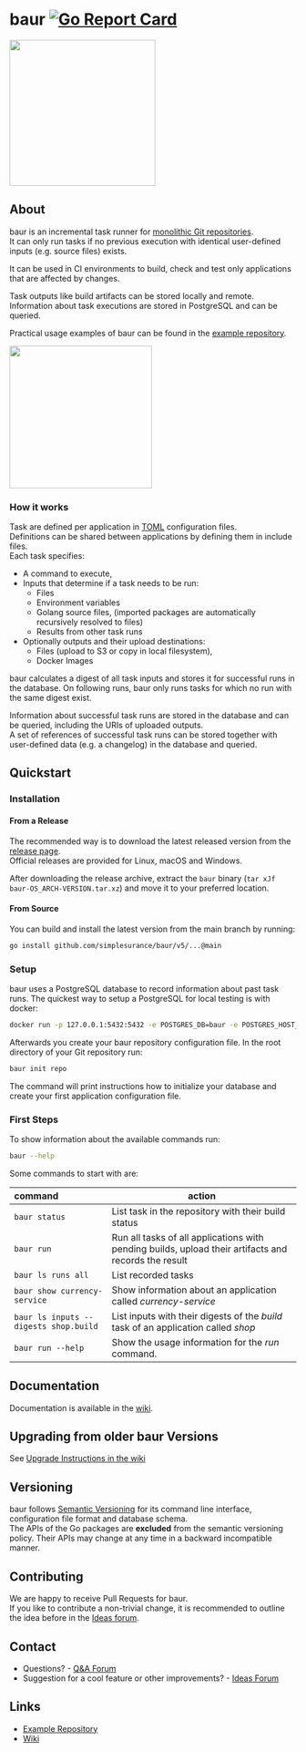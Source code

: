 # baur [![Go Report Card](https://goreportcard.com/badge/github.com/simplesurance/baur)](https://goreportcard.com/report/github.com/simplesurance/baur)

<img src="https://github.com/simplesurance/baur/wiki/media/baur.png" width="256" height="256">

## About

baur is an incremental task runner for [monolithic Git
repositories](https://en.wikipedia.org/wiki/Monorepo). \
It can only run tasks if no previous execution with identical
user-defined inputs (e.g. source files) exists.

It can be used in CI environments to build, check and test only applications
that are affected by changes.

Task outputs like build artifacts can be stored locally and remote.\
Information about task executions are stored in PostgreSQL and can be queried. 

Practical usage examples of baur can be found in the [example
repository](https://github.com/simplesurance/baur-example).

<a href="https://asciinema.org/a/410274?rows=45" target="_blank"><img src="https://asciinema.org/a/410274.svg" height="250"/></a>

### How it works

Task are defined per application in [TOML](https://github.com/toml-lang/toml)
configuration files.\
Definitions can be shared between applications by defining them in include
files. \
Each task specifies:

- A command to execute,
- Inputs that determine if a task needs to be run:
  - Files
  - Environment variables
  - Golang source files, (imported packages are automatically recursively
    resolved to files)
  - Results from other task runs
- Optionally outputs and their upload destinations: 
  - Files (upload to S3 or copy in local filesystem),
  - Docker Images

baur calculates a digest of all task inputs and stores it for successful runs in
the database.
On following runs, baur only runs tasks for which no run with the same digest
exist.

Information about successful task runs are stored in the database and can be
queried, including the URIs of uploaded outputs. \
A set of references of successful task runs can be stored together with
user-defined data (e.g. a changelog) in the database and queried.

## Quickstart

### Installation

#### From a Release

The recommended way is to download the latest released version from the [release
page](https://github.com/simplesurance/baur/releases). \
Official releases are provided for Linux, macOS and Windows.

After downloading the release archive, extract the `baur` binary
(`tar xJf baur-OS_ARCH-VERSION.tar.xz`) and move it to your preferred location.

#### From Source

You can build and install the latest version from the main branch by running:

```sh
go install github.com/simplesurance/baur/v5/...@main
```

### Setup

baur uses a PostgreSQL database to record information about past task runs. The
quickest way to setup a PostgreSQL for local testing is with docker:

```sh
docker run -p 127.0.0.1:5432:5432 -e POSTGRES_DB=baur -e POSTGRES_HOST_AUTH_METHOD=trust postgres:latest
```

Afterwards you create your baur repository configuration file.
In the root directory of your Git repository run:

```sh
baur init repo
```

The command will print instructions how to initialize your database and create
your first application configuration file.

### First Steps

To show information about the available commands run:

```sh
baur --help
```

Some commands to start with are:

| command                               | action                                                                                               |
|:--------------------------------------|------------------------------------------------------------------------------------------------------|
| `baur status`                         | List task in the repository with their build status                                                  |
| `baur run`                            | Run all tasks of all applications with pending builds, upload their artifacts and records the result |
| `baur ls runs all`                    | List recorded tasks                                                                                  |
| `baur show currency-service`          | Show information about an application called *currency-service*                                      |
| `baur ls inputs --digests shop.build` | List inputs with their digests of the *build* task of an application called *shop*                   |
| `baur run --help`                     | Show the usage information for the *run* command.                                                    |

## Documentation

Documentation is available in the [wiki](https://github.com/simplesurance/baur/wiki).

## Upgrading from older baur Versions

See [Upgrade Instructions in the wiki](https://github.com/simplesurance/baur/wiki#upgrade-guide)

## Versioning

baur follows [Semantic Versioning](https://semver.org/) for its command line
interface, configuration file format and database schema. \
The APIs of the Go packages are **excluded** from the semantic versioning policy.
Their APIs may change at any time in a backward incompatible manner.

## Contributing

We are happy to receive Pull Requests for baur. \
If you like to contribute a non-trivial change, it is recommended to outline the
idea before in the [Ideas forum](https://github.com/simplesurance/baur/discussions/categories/ideas).

## Contact

* Questions? - [Q&A Forum](https://github.com/simplesurance/baur/discussions/categories/q-a)
* Suggestion for a cool feature or other improvements? - [Ideas Forum](https://github.com/simplesurance/baur/discussions/categories/ideas)

## Links

* [Example Repository](https://github.com/simplesurance/baur-example)
* [Wiki](https://github.com/simplesurance/baur/wiki)
